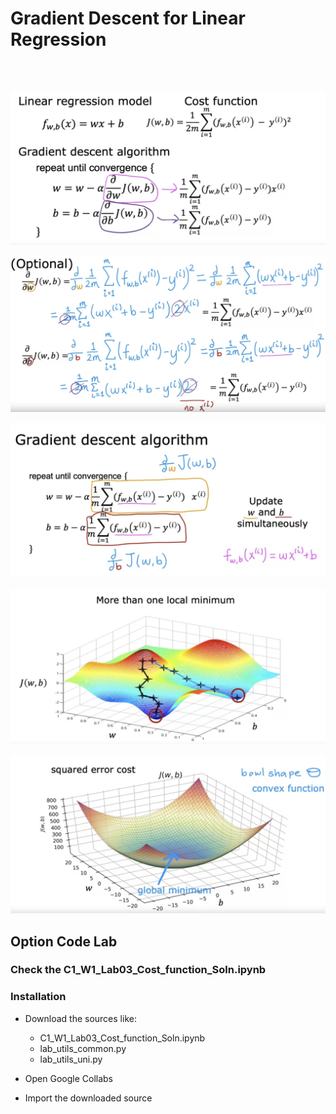 # Gradient Descent for Linear Regression

<br>
<br>

![](https://github.com/dystaSatria/Machine-Learning/blob/main/Supervised%20Machine%20Learning%20Regression%20and%20Classification/Gradient%20Descent%20For%20Linear%20Regression/Screenshot%202024-02-10%20at%2016.36.00.png)



![](https://github.com/dystaSatria/Machine-Learning/blob/main/Supervised%20Machine%20Learning%20Regression%20and%20Classification/Gradient%20Descent%20For%20Linear%20Regression/Screenshot%202024-02-10%20at%2016.39.37.png)


![](https://github.com/dystaSatria/Machine-Learning/blob/main/Supervised%20Machine%20Learning%20Regression%20and%20Classification/Gradient%20Descent%20For%20Linear%20Regression/Screenshot%202024-02-10%20at%2016.41.59.png)

![](https://github.com/dystaSatria/Machine-Learning/blob/main/Supervised%20Machine%20Learning%20Regression%20and%20Classification/Gradient%20Descent%20For%20Linear%20Regression/Screenshot%202024-02-10%20at%2016.46.16.png)


![](https://github.com/dystaSatria/Machine-Learning/blob/main/Supervised%20Machine%20Learning%20Regression%20and%20Classification/Gradient%20Descent%20For%20Linear%20Regression/Screenshot%202024-02-10%20at%2016.55.09.png)


## Option Code Lab 

### Check the C1_W1_Lab03_Cost_function_Soln.ipynb

### Installation

- Download the sources like:
  - C1_W1_Lab03_Cost_function_Soln.ipynb
  - lab_utils_common.py
  - lab_utils_uni.py
 
- Open Google Collabs
- Import the downloaded source
